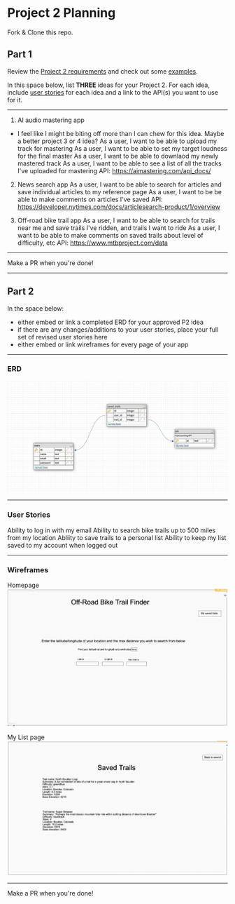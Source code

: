 # Project 2 Planning

Fork & Clone this repo.

## Part 1

Review the [Project 2 requirements](https://romebell.gitbook.io/sei-1019/projects/project-2) and check out some [examples](https://tmdarneille.gitbook.io/seirfx/11-projects/past-projects/project2).

In this space below, list **THREE** ideas for your Project 2. For each idea, include [user stories](https://revelry.co/user-stories-that-dont-suck/) for each idea and a link to the API(s) you want to use for it.

--------------------------------------------------------
1. AI audio mastering app
- I feel like I might be biting off more than I can chew for this idea. Maybe a better project 3 or 4 idea?
As a user, I want to be able to upload my track for mastering
As a user, I want to be able to set my target loudness for the final master
As a user, I want to be able to downlaod my newly mastered track
As a user, I want to be able to see a list of all the tracks I've uploaded for mastering
API: https://aimastering.com/api_docs/

2. News search app
As a user, I want to be able to search for articles and save individual articles to my reference page
As a user, I want to be be able to make comments on articles I've saved
API: https://developer.nytimes.com/docs/articlesearch-product/1/overview

3. Off-road bike trail app
As a user, I want to be able to search for trails near me and save trails I've ridden, and trails I want to ride
As a user, I want to be able to make comments on saved trails about level of difficulty, etc
API: https://www.mtbproject.com/data

---------------------------------------------------------

Make a PR when you're done!

---

## Part 2

In the space below:
* either embed or link a completed ERD for your approved P2 idea
* if there are any changes/additions to your user stories, place your full set of revised user stories here
* either embed or link wireframes for every page of your app

----------------------------------------------------------
### ERD
![image](./img/trail-finder-ERD.png)

----------------------------------------------------------
### User Stories
Ability to log in with my email
Ability to search bike trails up to 500 miles from my location
Abliity to save trails to a personal list
Ability to keep my list saved to my account when logged out

----------------------------------------------------------
### Wireframes
Homepage
![picture](./img/trail-finder-homepage-wireframe.png)

My List page
![picture](./img/trail-finder-saved-trails-page.png)


----------------------------------------------------------

Make a PR when you're done!
